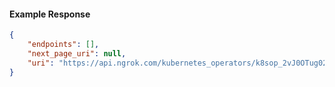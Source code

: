 <!-- Code generated for API Clients. DO NOT EDIT. -->

#### Example Response

```json
{
	"endpoints": [],
	"next_page_uri": null,
	"uri": "https://api.ngrok.com/kubernetes_operators/k8sop_2vJ0OTug02zlkUlZwT9RpF4Iwgl/bound_endpoints"
}
```
